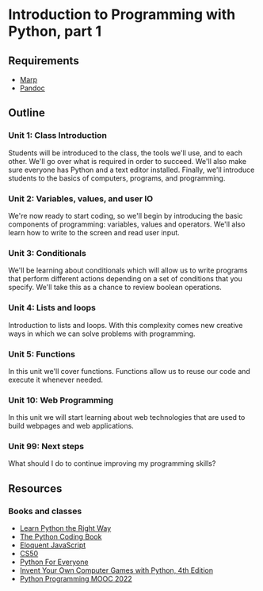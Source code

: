 # Introduction to Programming with Python, part 1

## Requirements

- [Marp](https://github.com/marp-team/marp-cli#install)
- [Pandoc](https://pandoc.org/installing.html)


## Outline

### Unit 1: Class Introduction

Students will be introduced to the class, the tools we'll use, and to each
other. We'll go over what is required in order to succeed. We'll also make sure
everyone has Python and a text editor installed. Finally, we'll introduce
students to the basics of computers, programs, and programming.

### Unit 2: Variables, values, and user IO

We're now ready to start coding, so we'll begin by introducing the basic
components of programming: variables, values and operators. We'll also learn
how to write to the screen and read user input.

### Unit 3: Conditionals

We'll be learning about conditionals which will allow us to write programs that
perform different actions depending on a set of conditions that you specify.
We'll take this as a chance to review boolean operations.

### Unit 4: Lists and loops

Introduction to lists and loops. With this complexity comes new creative ways
in which we can solve problems with programming.

### Unit 5: Functions

In this unit we'll cover functions. Functions allow us to reuse our code and
execute it whenever needed.

### Unit 10: Web Programming

In this unit we will start learning about web technologies that are used to
build webpages and web applications.

### Unit 99: Next steps

What should I do to continue improving my programming skills?

## Resources

### Books and classes

- [Learn Python the Right Way](https://learnpythontherightway.com/)
- [The Python Coding Book](https://thepythoncodingbook.com/)
- [Eloquent JavaScript](https://eloquentjavascript.net)
- [CS50](https://learning.edx.org/course/course-v1:HarvardX+CS50+X/home)
- [Python For Everyone](https://www.youtube.com/watch?v=8DvywoWv6fI&ab_channel=freeCodeCamp.org)
- [Invent Your Own Computer Games with Python, 4th Edition](https://inventwithpython.com/invent4thed/)
- [Python Programming MOOC 2022](https://programming-22.mooc.fi/)
